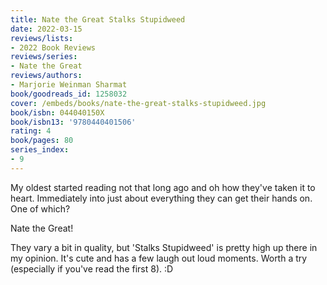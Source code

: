 ```yaml
---
title: Nate the Great Stalks Stupidweed
date: 2022-03-15
reviews/lists:
- 2022 Book Reviews
reviews/series:
- Nate the Great
reviews/authors:
- Marjorie Weinman Sharmat
book/goodreads_id: 1258032
cover: /embeds/books/nate-the-great-stalks-stupidweed.jpg
book/isbn: 044040150X
book/isbn13: '9780440401506'
rating: 4
book/pages: 80
series_index:
- 9
---
```

My oldest started reading not that long ago and oh how they've taken it to heart. Immediately into just about everything they can get their hands on. One of which? 

Nate the Great!

They vary a bit in quality, but 'Stalks Stupidweed' is pretty high up there in my opinion. It's cute and has a few laugh out loud moments. Worth a try (especially if you've read the first 8). :D